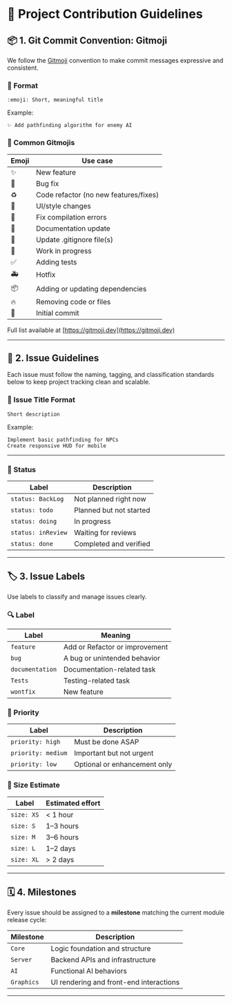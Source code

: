 # 🧾 Project Contribution Guidelines

## 📦 1. Git Commit Convention: Gitmoji

We follow the [Gitmoji](https://gitmoji.dev/) convention to make commit messages expressive and consistent.

### 🔧 Format

```
:emoji: Short, meaningful title
```

Example:

```
✨ Add pathfinding algorithm for enemy AI
```

### 🚀 Common Gitmojis

| Emoji             | Use case                               |
|-------------------|----------------------------------------|
| :sparkles:        | New feature                            |
| :bug:             | Bug fix                                |
| :recycle:         | Code refactor (no new features/fixes)  |
| :lipstick:        | UI/style changes                       |
| :rotating_light:  | Fix compilation errors                 |
| :memo:            | Documentation update                   |
| :see_no_evil:     | Update .gitignore file(s)              |
| :construction:    | Work in progress                       |
| :white_check_mark:| Adding tests                           |
| :ambulance:       | Hotfix                                 |
| :package:         | Adding or updating dependencies        |
| :fire:            | Removing code or files                 |
| :tada:            | Initial commit                         |

Full list available at [https://gitmoji.dev](https://gitmoji.dev)

---

## 🐛 2. Issue Guidelines

Each issue must follow the naming, tagging, and classification standards below to keep project tracking clean and scalable.

### 📝 Issue Title Format

```
Short description
```

Example:

```
Implement basic pathfinding for NPCs
Create responsive HUD for mobile
```

---

### 🚦 Status

| Label             | Description                        |
|-------------------|------------------------------------|
| `status: BackLog` | Not planned right now              |
| `status: todo`    | Planned but not started            |
| `status: doing`   | In progress                        |
| `status: inReview`| Waiting for reviews                |
| `status: done`    | Completed and verified             |

---

## 🏷️ 3. Issue Labels

Use labels to classify and manage issues clearly.

### 🔍 Label

| Label          | Meaning                        |
|----------------|--------------------------------|
| `feature`      | Add or Refactor or improvement |
| `bug`          | A bug or unintended behavior   |
| `documentation`| Documentation-related task     |
| `Tests`        | Testing-related task           |
| `wontfix`      | New feature                    |

### 🧩 Priority

| Label               | Description                        |
|---------------------|------------------------------------|
| `priority: high`    | Must be done ASAP                  |
| `priority: medium`  | Important but not urgent           |
| `priority: low`     | Optional or enhancement only       |

### 📏 Size Estimate

| Label           | Estimated effort                 |
|------------------|----------------------------------|
| `size: XS`       | < 1 hour                         |
| `size: S`        | 1–3 hours                        |
| `size: M`        | 3–6 hours                        |
| `size: L`        | 1–2 days                         |
| `size: XL`       | > 2 days                         |

---

## 🗓 4. Milestones

Every issue should be assigned to a **milestone** matching the current module release cycle:

| Milestone        | Description                                 |
|------------------|---------------------------------------------|
| `Core`           | Logic foundation and structure              |
| `Server`         | Backend APIs and infrastructure             |
| `AI`             | Functional AI behaviors                     |
| `Graphics`       | UI rendering and front-end interactions     |

---